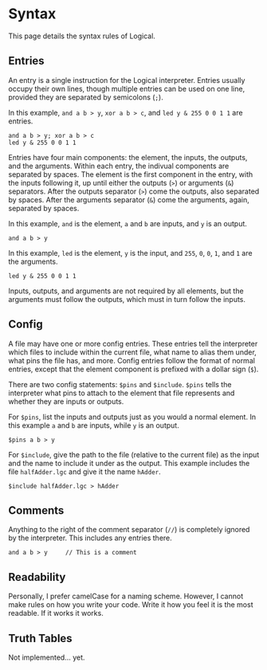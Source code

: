 # Syntax
This page details the syntax rules of Logical.

## Entries
An entry is a single instruction for the Logical interpreter. Entries usually occupy their own lines, though multiple entries can be used on one line, provided they are separated by semicolons (`;`).

In this example, `and a b > y`, `xor a b > c`, and `led y & 255 0 0 1 1` are entries.
```logical
and a b > y; xor a b > c
led y & 255 0 0 1 1
```
Entries have four main components: the element, the inputs, the outputs, and the arguments. Within each entry, the indivual components are separated by spaces. The element is the first component in the entry, with the inputs following it, up until either the outputs (`>`) or arguments (`&`) separators. After the outputs separator (`>`) come the outputs, also separated by spaces. After the arguments separator (`&`) come the arguments, again, separated by spaces.

In this example, `and` is the element, `a` and `b` are inputs, and `y` is an output.
```logical
and a b > y
```
In this example, `led` is the element, `y` is the input, and `255`, `0`, `0`, `1`, and `1` are the arguments.
```logical
led y & 255 0 0 1 1
```

Inputs, outputs, and arguments are not required by all elements, but the arguments must follow the outputs, which must in turn follow the inputs.

## Config
A file may have one or more config entries. These entries tell the interpreter which files to include within the current file, what name to alias them under, what pins the file has, and more. Config entries follow the format of normal entries, except that the element component is prefixed with a dollar sign (`$`).

There are two config statements: `$pins` and `$include`. `$pins` tells the interpreter what pins to attach to the element that file represents and whether they are inputs or outputs.

For `$pins`, list the inputs and outputs just as you would a normal element. In this example `a` and `b` are inputs, while `y` is an output.
```logical
$pins a b > y
```

For `$include`, give the path to the file (relative to the current file) as the input and the name to include it under as the output. This example includes the file `halfAdder.lgc` and give it the name `hAdder`.
```logical
$include halfAdder.lgc > hAdder
```

## Comments
Anything to the right of the comment separator (`//`) is completely ignored by the interpreter. This includes any entries there.
```logical
and a b > y     // This is a comment
```

## Readability
Personally, I prefer camelCase for a naming scheme. However, I cannot make rules on how you write your code. Write it how you feel it is the most readable. If it works it works.

## Truth Tables
Not implemented... yet.